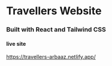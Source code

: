 # Travellers Website

### Built with React and Tailwind CSS

#### live site
https://travellers-arbaaz.netlify.app/

